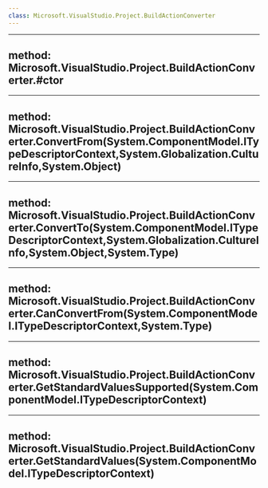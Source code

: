 ```yaml
---
class: Microsoft.VisualStudio.Project.BuildActionConverter
---
```


---
method: Microsoft.VisualStudio.Project.BuildActionConverter.#ctor
---

---
method: Microsoft.VisualStudio.Project.BuildActionConverter.ConvertFrom(System.ComponentModel.ITypeDescriptorContext,System.Globalization.CultureInfo,System.Object)
---

---
method: Microsoft.VisualStudio.Project.BuildActionConverter.ConvertTo(System.ComponentModel.ITypeDescriptorContext,System.Globalization.CultureInfo,System.Object,System.Type)
---

---
method: Microsoft.VisualStudio.Project.BuildActionConverter.CanConvertFrom(System.ComponentModel.ITypeDescriptorContext,System.Type)
---

---
method: Microsoft.VisualStudio.Project.BuildActionConverter.GetStandardValuesSupported(System.ComponentModel.ITypeDescriptorContext)
---

---
method: Microsoft.VisualStudio.Project.BuildActionConverter.GetStandardValues(System.ComponentModel.ITypeDescriptorContext)
---

